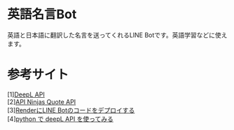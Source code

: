 # 英語名言Bot
英語と日本語に翻訳した名言を送ってくれるLINE Botです。英語学習などに使えます。

# 参考サイト
[1][DeepL API](https://www.deepl.com/ja/pro-api?cta=header-pro-api/)<br>
[2][API Ninjas Quote API](https://api-ninjas.com/api/quotes)<br>
[3][RenderにLINE Botのコードをデプロイする](https://zenn.dev/protoout/articles/56-line-bot-render-deploy)<br>
[4][python で deepL API を使ってみる](https://qiita.com/Negelon/items/ad0e47d15372e0d82ca9)<br>
